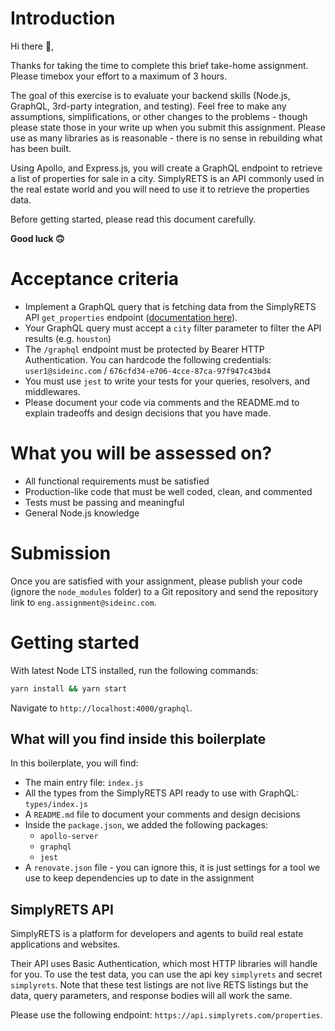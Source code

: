 # Introduction

Hi there 👋,

Thanks for taking the time to complete this brief take-home assignment. Please timebox your effort to a maximum of 3 hours.

The goal of this exercise is to evaluate your backend skills (Node.js, GraphQL, 3rd-party integration, and testing). Feel free to make any assumptions, simplifications, or other changes to the problems - though please state those in your write up when you submit this assignment. Please use as many libraries as is reasonable - there is no sense in rebuilding what has been built.

Using Apollo, and Express.js, you will create a GraphQL endpoint to retrieve a list of properties for sale in a city. SimplyRETS is an API commonly used in the real estate world and you will need to use it to retrieve the properties data.

Before getting started, please read this document carefully.

**Good luck 🙃**

# Acceptance criteria

- Implement a GraphQL query that is fetching data from the SimplyRETS API `get_properties` endpoint ([documentation here](https://docs.simplyrets.com/api/index.html#/Listings/get_properties)).
- Your GraphQL query must accept a `city` filter parameter to filter the API results (e.g. `houston`)
- The `/graphql` endpoint must be protected by Bearer HTTP Authentication. You can hardcode the following credentials: `user1@sideinc.com` / `676cfd34-e706-4cce-87ca-97f947c43bd4`
- You must use `jest` to write your tests for your queries, resolvers, and middlewares.
- Please document your code via comments and the README.md to explain tradeoffs and design decisions that you have made.

# What you will be assessed on?

- All functional requirements must be satisfied
- Production-like code that must be well coded, clean, and commented
- Tests must be passing and meaningful
- General Node.js knowledge

# Submission

Once you are satisfied with your assignment, please publish your code (ignore the `node_modules` folder) to a Git repository and send the repository link to `eng.assignment@sideinc.com`.

# Getting started

With latest Node LTS installed, run the following commands:

```sh
yarn install && yarn start 
```

Navigate to `http://localhost:4000/graphql`.

## What will you find inside this boilerplate

In this boilerplate, you will find:
- The main entry file: `index.js`
- All the types from the SimplyRETS API ready to use with GraphQL: `types/index.js`
- A `README.md` file to document your comments and design decisions
- Inside the `package.json`, we added the following packages:
    - `apollo-server`
    - `graphql`
    - `jest`
- A `renovate.json` file - you can ignore this, it is just settings for a tool we use to keep dependencies up to date in the assignment

## SimplyRETS API

SimplyRETS is a platform for developers and agents to build real estate applications and websites.

Their API uses Basic Authentication, which most HTTP libraries will handle for you. To use the test data, you can use the api key `simplyrets` and secret `simplyrets`. Note that these test listings are not live RETS listings but the data, query parameters, and response bodies will all work the same.

Please use the following endpoint: `https://api.simplyrets.com/properties`.
